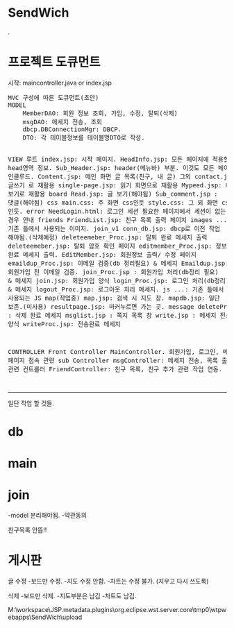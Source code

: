 SendWich
========
.
<h1>프로젝트 도큐먼트</h1>
시작: maincontroller.java or index.jsp
<pre>
MVC 구성에 따른 도큐먼트(초안)</div>
MODEL
	MemberDAO: 회원 정보 조회, 가입, 수정, 탈퇴(삭제)
	msgDAO: 메세지 전송, 조회 
	dbcp.DBConnectionMgr: DBCP.
	DTO: 각 테이블정보를 테이블명DTO로 작성.

VIEW
	루트
		index.jsp: 시작 페이지.
		HeadInfo.jsp: 모든 페이지에 적용할 head영역 정보.
		Sub_Header.jsp: header(메뉴바) 부분. 이것도 모든 페이지에 인클루드.
		Content.jsp: 메인 화면 글 목록(친구, 내 글)
		그외
			contact.jsp: 글쓰기 로 재활용
			single-page.jsp: 읽기 화면으로 재활용
			Mypeed.jsp: 내 글 보기로 재활용
	board
		Read.jsp: 글 보기(해야됨)
		Sub_comment.jsp : 댓글(해야됨)
	css
		main.css: 주 화면 css인듯
		style.css: 그 외 화면 css 인듯.
	error
		NeedLogin.html: 로그인 세션 필요한 페이지에서 세션이 없는 경우 안내
	friends
		FriendList.jsp: 친구 목록 출력 페이지
	images
		... : 기존 틀에서 사용되는 이미지.
	join_v1
		conn_db.jsp: dbcp로 이전 작업 해야됨.(삭제예정)
		deleteemeber_Proc.jsp: 탈퇴 완료 메세지 출력
		deleteemeber.jsp: 탈퇴 암호 확인 페이지
		editmember_Proc.jsp: 정보 수정 완료 메세지 출력.
		EditMember.jsp: 회원정보 출력/ 수정 페이지
		emaildup_Proc.jsp: 이메일 검증(db 정리필요) & 메세지
		Emaildup.jsp: 회원가입 전 이메일 검증.
		join_Proc.jsp : 회원가입 처리(db정리 필요) & 메세지
		join.jsp: 회원가입 양식
		login_Proc.jsp: 로그인 처리(db정리) & 메세지 
		logout_Proc.jsp: 로그아웃 처리 메세지.
	js
		...: 기존 틀에서 사용되는 JS
	map(작업중)
		map.jsp: 검색 시 지도 창.
		mapdb.jsp: 일단 보존.(미사용)
		resultpage.jsp: 마커누르면 가는 곳.
	message
		deleteProc.jsp : 삭제 완료 메세지
		msglist.jsp : 쪽지 목록 창
		write.jsp : 메세지 전송 양식
		writeProc.jsp: 전송완료 메세지
		
CONTROLLER
	Front Controller 
		MainController. 회원가입, 로그인, 메인 페이지 접속 관련 
	sub Controller
		msgController: 메세지 전송, 목록 출력 관련 컨트롤러
		FriendController: 친구 목록, 친구 추가 관련 작업 연동.

</pre>



<hr/>
일단 작업 할 것들. 

<h1>db</h1>

<h1>main</h1> 

<h1>join</h1> 
-model 분리해야됨.
-약관동의

친구목록 안뜸!!

<h1>게시판</h1>

글 수정 
-보드만 수정.
-지도 수정 안함. 
-차트는 수정 불가. (지우고 다시 쓰도록)

삭제
-보드만 삭제. 
-지도부분은 남김
-차트도 남김. 


M:\workspace\JSP\.metadata\.plugins\org.eclipse.wst.server.core\tmp0\wtpwebapps\SendWich\upload